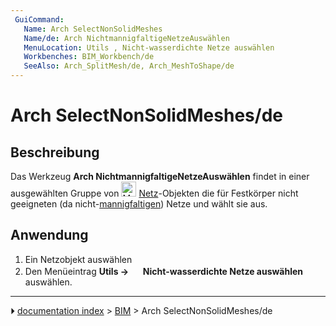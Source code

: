 ```yaml
---
 GuiCommand:
   Name: Arch SelectNonSolidMeshes
   Name/de: Arch NichtmannigfaltigeNetzeAuswählen
   MenuLocation: Utils , Nicht-wasserdichte Netze auswählen
   Workbenches: BIM_Workbench/de
   SeeAlso: Arch_SplitMesh/de, Arch_MeshToShape/de
---
```


# Arch SelectNonSolidMeshes/de



## Beschreibung

Das Werkzeug **Arch NichtmannigfaltigeNetzeAuswählen** findet in einer ausgewählten Gruppe von <img alt="Mesh Workbench/de" src=images/Workbench_Mesh.svg  style="width:24px;"> [Netz](Mesh_Workbench/de.md)-Objekten die für Festkörper nicht geeigneten (da nicht-[mannigfaltigen](https://de.wikipedia.org/wiki/Mannigfaltigkeit)) Netze und wählt sie aus.



## Anwendung

1.  Ein Netzobjekt auswählen
2.  Den Menüeintrag **Utils → <img src="images/Arch_SelectNonSolidMeshes.svg" width=16px> Nicht-wasserdichte Netze auswählen** auswählen.



---
⏵ [documentation index](../README.md) > [BIM](Category_BIM.md) > Arch SelectNonSolidMeshes/de
